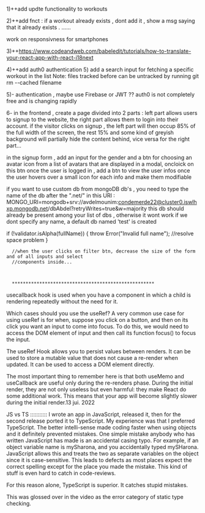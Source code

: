 1)++add updte functionality to workouts

2)++add fnct : if a workout already exists , dont add it , show a msg saying that it already exists . ......

work on responsivness for smartphones

3)++https://www.codeandweb.com/babeledit/tutorials/how-to-translate-your-react-app-with-react-i18next

4)++add auth0 authentication 5) add a search input for fetching a specific workout in the list
Note: files tracked before can be untracked by running git rm --cached filename

5)- authentication , maybe use Firebase or JWT ?? auth0 is not completely free and is changing rapidly

6- in the frontend , create a page divided into 2 parts : left part allows users to signup to the website, the right part allows them to login into their account.
if the visitor clicks on signup , the left part will then occup 85% of the full width of the screen, the rest 15% and some kind of greyish background will partially hide the content behind, vice versa for the right part...

in the signup form , add an input for the gender and a btn for choosing an avatar icon from a list of avatars that are displayed in a modal, oncloick on this btn
once the user is logged in , add a btn to view the user infos once the user hovers over a small icon for each info and make them modifiable

if you want to use custom db from mongoDB db's , you need to type the name of the db after the ".net/" in this URI :
MONGO_URI=mongodb+srv://avdelmounim:condemerde22@cluster0.iswlhxp.mongodb.net/dbAbdel?retryWrites=true&w=majority
this db should already be present among your list of dbs , otherwise it wont work
if we dont specify any name, a default db named 'test' is created

if (!validator.isAlpha(fullName)) {
throw Error("Invalid full name"); //resolve space problem
}

      //when the user clicks on filter btn, decrease the size of the form and of all inputs and select
      //components inside...



      ****************************************************

usecallback hook is used when you have a component in which a child is rendering repeatedly without the need for it.

Which cases should you use the useRef?
A very common use case for using useRef is for when, suppose you click on a button, and then on its click you want an input to come into focus. To do this, we would need to access the DOM element of input and then call its function focus() to focus the input.

The useRef Hook allows you to persist values between renders. It can be used to store a mutable value that does not cause a re-render when updated. It can be used to access a DOM element directly.

The most important thing to remember here is that both useMemo and useCallback are useful only during the re-renders phase. During the initial render, they are not only useless but even harmful: they make React do some additional work. This means that your app will become slightly slower during the initial render.13 jui. 2022

JS vs TS :::::::::::
I wrote an app in JavaScript, released it, then for the second release ported it to TypeScript. My experience was that I preferred TypeScript. The better intelli-sense made coding faster when using objects and it definitely prevented mistakes. One simple mistake anybody who has written JavaScript has made is an accidental casing typo. For example, if an object variable name is mySharona, and you accidentally typed mySHarona. JavaScript allows this and treats the two as separate variables on the object since it is case-sensitive. This leads to defects as most places expect the correct spelling except for the place you made the mistake. This kind of stuff is even hard to catch in code-reviews.

For this reason alone, TypeScript is superior. It catches stupid mistakes.

This was glossed over in the video as the error category of static type checking.

